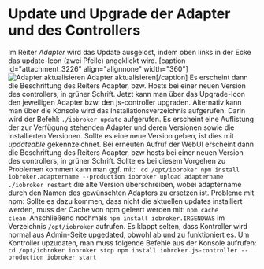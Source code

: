# Update und Upgrade der Adapter und des Controllers

Im Reiter _Adapter_ wird das Update ausgelöst, indem oben links in der Ecke das update-Icon (zwei Pfeile) angeklickt wird. [caption id="attachment_3226" align="alignnone" width="360"]![Adapter aktualisieren](http://www.iobroker.net/wp-content/uploads/Adapter-aktualisieren.jpg) Adapter aktualisieren[/caption] Es erscheint dann die Beschriftung des Reiters Adapter, bzw. Hosts bei einer neuen Version des controllers, in grüner Schrift. Jetzt kann man über das Upgrade-Icon den jeweiligen Adapter bzw. den js-controller upgraden. Alternativ kann man über die Konsole wird das Installationsverzeichnis aufgerufen. Darin wird der Befehl: `./iobroker update` aufgerufen. Es erscheint eine Auflistung der zur Verfügung stehenden Adapter und deren Versionen sowie die installierten Versionen. Sollte es eine neue Version geben, ist dies mit _updateable_ gekennzeichnet. Bei erneuten Aufruf der WebUI erscheint dann die Beschriftung des Reiters Adapter, bzw hosts bei einer neuen Version des controllers, in grüner Schrift. Sollte es bei diesem Vorgehen zu Problemen kommen kann man ggf. mit: ` cd /opt/iobroker npm install iobroker.adaptername --production iobroker upload adaptername ./iobroker restart` die alte Version überschreiben, wobei adaptername durch den Namen des gewünschten Adapters zu ersetzen ist. Probleme mit npm: Sollte es dazu kommen, dass nicht die aktuellen updates installiert werden, muss der Cache von npm geleert werden mit: `npm cache clean `Anschließend nochmals `npm install iobroker.IRGENDWAS` im Verzeichnis `/opt/iobroker` aufrufen. Es klappt selten, dass Kontroller wird normal aus Admin-Seite upgedated, obwohl ab und zu funktioniert es. Um Kontroller upzudaten, man muss folgende Befehle aus der Konsole aufrufen: ` cd /opt/iobroker iobroker stop npm install iobroker.js-controller --production iobroker start`
